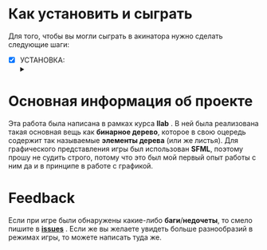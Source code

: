 # Как установить и сыграть
 Для того, чтобы вы могли сыграть в акинатора нужно сделать следующие шаги: 
 - [X] УСТАНОВКА: <details><summary></summary>
	- [X] 1) Скачать все содержимое [__папки__](https://github.com/Hollbrok/Akinator/tree/master/DOWNLOAD%20TO%20PLAY). Так же доступка [__ссылка__](https://drive.google.com/drive/folders/1uVD-hGzzuZk1l0gJ9whLjAOdM0LeLxW_?usp=sharing) на скачивание с гугл диска.
	- [X] 2) После скачивания у вас в папке должно быть примерно следующее __содержимое__:
			<img src="https://github.com/Hollbrok/Akinator/blob/master/example%20of%20dump/For%20README/package.png" width = 600>
	
	- [X] 3) Смело можете запускать __Akinator.exe__
	- [X] 4) В появившемся окне будет интуитивно понятный __интерсфейс__:
			<img src="https://github.com/Hollbrok/Akinator/blob/master/example%20of%20dump/For%20README/Menu_of_akinator.png" width = 400>  
	
	- [X] 5) Нажав на соответственную кнопку __играть__ перед вами будут доступные режимы для игры: <details><summary></summary>
			<img src="https://github.com/Hollbrok/Akinator/blob/master/example%20of%20dump/For%20README/Regimes.png" width = 400>  
	
		- [X] 5.1) Режим __Угадайка__ -- это классический режим игры в акинатора, при котором вы загадываете предмет, а __акинатор__ пытается угадать при помощи различных вопросов, с вариантами ответа __да__/__нет__.<details><summary></summary>
			- [X] 5.1.1) А вам нужно просто честно отвечать на его __вопросы__:        
					<img src="https://github.com/Hollbrok/Akinator/blob/master/example%20of%20dump/For%20README/Regime_1.png" width = 400> 
			
			- [X] 5.1.2) Когда у __акинатора__ закончатся вопросы он выдаст свой вариант ответа. Если он угадал, то все круто, в противном случае он __попросит__ вас ввести __ваш предмет__ и некоторое его __свойство__. ВСЕ! После этого в его базе появится ваше слово и следующий раз он угадает его:        
					<img src="https://github.com/Hollbrok/Akinator/blob/master/example%20of%20dump/For%20README/Ask_user.png" width = 400>              
					<img src="https://github.com/Hollbrok/Akinator/blob/master/example%20of%20dump/For%20README/Ask_user_question.png" width = 400> 
			
			- [X] 5.1.3) В конце игры __котик__ поблагодарит тебя за игру )
				<img src="https://github.com/Hollbrok/Akinator/blob/master/example%20of%20dump/For%20README/Regime_1_end.png" width = 400>
	
		- [X] 5.2) __Дерево__ -- режим просмотра всей доступной акинатору __базы__: <details><summary></summary>
				<img src="https://github.com/Hollbrok/Akinator/blob/master/example%20of%20dump/For%20README/Regime_2.png" width = 800>    




# Основная информация об проекте

Эта работа была написана в рамках курса __Ilab__ . В ней была реализована такая основная вещь как __бинарное дерево__, которое в свою оцередь содержит так называемые __элементы дерева__ (или же листья). Для графического представления игры был использован __SFML__, поэтому прошу не судить строго, потому что это был мой первый опыт работы с ним да и в принципе в работе с графикой.

# Feedback
Если при игре были обнаружены какие-либо __баги__/__недочеты__, то смело пишите в [__issues__](https://github.com/Hollbrok/Akinator/issues) . Если же вы желаете увидеть больше разнообразий в режимах игры, то можете написать туда же.
